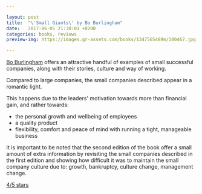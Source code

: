 ```yaml
---

layout: post
title:  "\'Small Giants\' by Bo Burlingham"
date:   2017-06-05 21:30:01 +0200
categories: books, reviews
preview-img: https://images.gr-assets.com/books/1347565489m/100467.jpg

---
```


[Bo Burlingham][small-giants-website] offers an attractive handful of examples of small successful companies, along with their stories, culture and way of working.

Compared to large companies, the small companies described appear in a romantic light.

This happens due to the leaders' motivation towards more than financial gain, and rather towards:
- the personal growth and wellbeing of employees
- a quality product
- flexibility, comfort and peace of mind with running a tight, manageable business

It is important to be noted that the second edition of the book offer a small amount of extra information by revisiting the small companies described in the first edition and showing how difficult it was to maintain the small company culture due to: growth, bankruptcy, culture change, management change.

[4/5 stars][small-giants-goodreads-review]



[small-giants-website]: http://www.smallgiantsbook.com/bio.html

[small-giants-goodreads-book-cover]: https://images.gr-assets.com/books/1347565489m/100467.jpg

[small-giants-goodreads-review]: https://www.goodreads.com/review/show/1307634753
